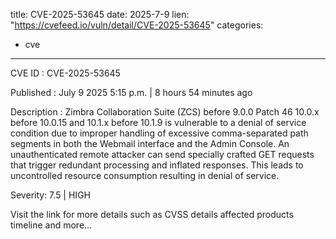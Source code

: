  
title: CVE-2025-53645
date: 2025-7-9
lien: "https://cvefeed.io/vuln/detail/CVE-2025-53645"
categories:
  - cve
---

CVE ID : CVE-2025-53645

Published :  July 9
2025
5:15 p.m. | 8 hours
54 minutes ago

Description : Zimbra Collaboration Suite (ZCS) before 9.0.0 Patch 46
10.0.x before 10.0.15
and 10.1.x before 10.1.9 is vulnerable to a denial of service condition due to improper handling of excessive
comma-separated path segments in both the Webmail interface and the Admin Console. An unauthenticated remote attacker can send specially crafted GET requests that trigger redundant processing and inflated responses. This leads to uncontrolled resource consumption
resulting in denial of service.

Severity: 7.5 | HIGH

Visit the link for more details
such as CVSS details
affected products
timeline
and more...
